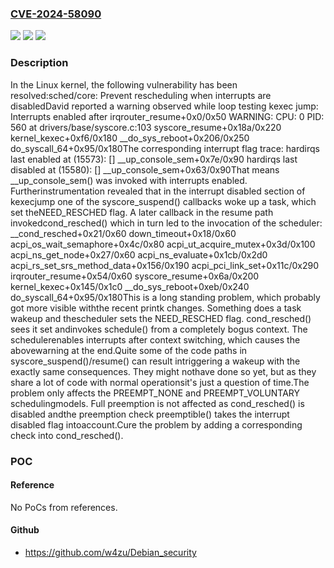 ### [CVE-2024-58090](https://cve.mitre.org/cgi-bin/cvename.cgi?name=CVE-2024-58090)
![](https://img.shields.io/static/v1?label=Product&message=Linux&color=blue)
![](https://img.shields.io/static/v1?label=Version&message=1da177e4c3f41524e886b7f1b8a0c1fc7321cac2%3C%20321794b75ac968f0bb6b9c913581949452a8d992%20&color=brighgreen)
![](https://img.shields.io/static/v1?label=Vulnerability&message=n%2Fa&color=brighgreen)

### Description

In the Linux kernel, the following vulnerability has been resolved:sched/core: Prevent rescheduling when interrupts are disabledDavid reported a warning observed while loop testing kexec jump:  Interrupts enabled after irqrouter_resume+0x0/0x50  WARNING: CPU: 0 PID: 560 at drivers/base/syscore.c:103 syscore_resume+0x18a/0x220   kernel_kexec+0xf6/0x180   __do_sys_reboot+0x206/0x250   do_syscall_64+0x95/0x180The corresponding interrupt flag trace:  hardirqs last  enabled at (15573): [<ffffffffa8281b8e>] __up_console_sem+0x7e/0x90  hardirqs last disabled at (15580): [<ffffffffa8281b73>] __up_console_sem+0x63/0x90That means __up_console_sem() was invoked with interrupts enabled. Furtherinstrumentation revealed that in the interrupt disabled section of kexecjump one of the syscore_suspend() callbacks woke up a task, which set theNEED_RESCHED flag. A later callback in the resume path invokedcond_resched() which in turn led to the invocation of the scheduler:  __cond_resched+0x21/0x60  down_timeout+0x18/0x60  acpi_os_wait_semaphore+0x4c/0x80  acpi_ut_acquire_mutex+0x3d/0x100  acpi_ns_get_node+0x27/0x60  acpi_ns_evaluate+0x1cb/0x2d0  acpi_rs_set_srs_method_data+0x156/0x190  acpi_pci_link_set+0x11c/0x290  irqrouter_resume+0x54/0x60  syscore_resume+0x6a/0x200  kernel_kexec+0x145/0x1c0  __do_sys_reboot+0xeb/0x240  do_syscall_64+0x95/0x180This is a long standing problem, which probably got more visible withthe recent printk changes. Something does a task wakeup and thescheduler sets the NEED_RESCHED flag. cond_resched() sees it set andinvokes schedule() from a completely bogus context. The schedulerenables interrupts after context switching, which causes the abovewarning at the end.Quite some of the code paths in syscore_suspend()/resume() can result intriggering a wakeup with the exactly same consequences. They might nothave done so yet, but as they share a lot of code with normal operationsit's just a question of time.The problem only affects the PREEMPT_NONE and PREEMPT_VOLUNTARY schedulingmodels. Full preemption is not affected as cond_resched() is disabled andthe preemption check preemptible() takes the interrupt disabled flag intoaccount.Cure the problem by adding a corresponding check into cond_resched().

### POC

#### Reference
No PoCs from references.

#### Github
- https://github.com/w4zu/Debian_security


